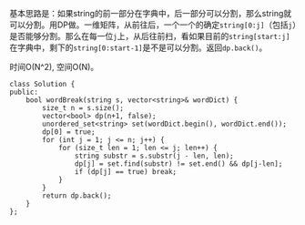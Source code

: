 基本思路是：如果string的前一部分在字典中，后一部分可以分割，那么string就可以分割。用DP做。一维矩阵，从前往后，一个一个的确定`string[0:j]`（包括`j`）是否能够分割。那么在每一位`j`上，从后往前扫，看如果目前的`string[start:j]`在字典中，剩下的`string[0:start-1]`是不是可以分割。返回`dp.back()`。

时间O(N^2), 空间O(N)。

```
class Solution {
public:
    bool wordBreak(string s, vector<string>& wordDict) {
        size_t n = s.size();
        vector<bool> dp(n+1, false);
        unordered_set<string> set(wordDict.begin(), wordDict.end());
        dp[0] = true;
        for (int j = 1; j <= n; j++) {
            for (size_t len = 1; len <= j; len++) {
                string substr = s.substr(j - len, len);
                dp[j] = set.find(substr) != set.end() && dp[j-len];
                if (dp[j] == true) break;
            }
        }
        return dp.back();
    }
};
```